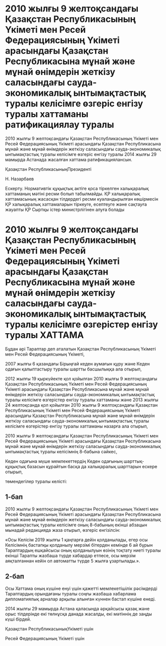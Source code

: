 # 2010 жылғы 9 желтоқсандағы Қазақстан Республикасының Үкіметі мен Ресей Федерациясының Үкіметі арасындағы Қазақстан Республикасына мұнай және мұнай өнімдерін жеткізу саласындағы сауда-экономикалық ынтымақтастық туралы келісімге өзгеріс енгізу туралы хаттаманы ратификациялау туралы

2010 жылғы 9 желтоқсандағы Қазақстан Республикасының Үкіметі мен Ресей Федерациясының Үкіметі арасындағы Қазақстан Республикасына мұнай және мұнай өнімдерін жеткізу саласындағы сауда-экономикалық ынтымақтастық туралы келісімге өзгеріс енгізу туралы 2014 жылғы 29 мамырда Астанада жасалған хаттама ратификациялансын.

Қазақстан РеспубликасыныңПрезиденті

Н. Назарбаев

Ескерту. Нормативтік құқықтық актіге қоса тіркелген халықаралық хаттаманың мәтіні ресми болып табылмайды. ҚР халықаралық хаттамасының жасасқан тілдердегі ресми куәландырылған көшірмесін ҚР халықаралық хаттамаларын тіркеуге, есептеуге және сақтауға жауапты ҚР Сыртқы істер министрлігінен алуға болады

# 2010 жылғы 9 желтоқсандағы Қазақстан Республикасының Үкіметі мен Ресей Федерациясының Үкіметі арасындағы Қазақстан Республикасына мұнай және мұнай өнімдерін жеткізу саласындағы сауда-экономикалық ынтымақтастық туралы келісімге өзгерістер енгізу туралы ХАТТАМА

Бұдан әрі Тараптар деп аталатын Қазақстан Республикасының Үкіметі мен Ресей Федерациясының Үкіметі,

2007 жылғы 6 қазандағы Бірыңғай кеден аумағын құру және Кеден одағын қалыптастыру туралы шартты басшылыққа ала отырып,

2012 жылғы 19 қыркүйекте қол қойылған 2010 жылғы 9 желтоқсандағы Қазақстан Республикасының Үкіметі мен Ресей Федерациясының Үкіметі арасындағы Қазақстан Республикасына мұнай және мұнай өнімдерін жеткізу саласындағы сауда-экономикалық ынтымақтастық туралы келісімге өзгерістер енгізу туралы хаттаманы және 2013 жылғы 24 желтоқсанда қол қойылған 2010 жылғы 9 желтоқсандағы Қазақстан Республикасының Үкіметі мен Ресей Федерациясының Үкіметі арасындағы Қазақстан Республикасына мұнай және мұнай өнімдерін жеткізу саласындағы сауда-экономикалық ынтымақтастық туралы келісімге өзгерістер енгізу туралы хаттаманы назарға ала отырып,

2010 жылғы 9 желтоқсандағы Қазақстан Республикасының Үкіметі мен Ресей Федерациясының Үкіметі арасындағы Қазақстан Республикасына мұнай және мұнай өнімдерін жеткізу саласындағы сауда-экономикалық ынтымақтастық туралы келісімнің 8-бабына сәйкес,

Кеден одағына мүше мемлекеттердің Кеден одағының шарттық-құқықтық базасын құрайтын басқа да халықаралық шарттарын ескере отырып,

төмендегілер туралы келісті:

## 1-бап

2010 жылғы 9 желтоқсандағы Қазақстан Республикасының Үкіметі мен Ресей Федерациясының Үкіметі арасындағы Қазақстан Республикасына мұнай және мұнай өнімдерін жеткізу саласындағы сауда-экономикалық ынтымақтастық туралы келісімге оның 8-бабының екінші абзацын мынадай редакцияда жаза отырып, өзгеріс енгізілсін:

«Осы Келісім 2019 жылғы 1 қаңтарға дейін қолданылады, егер осы Келісімнің бастапқы қолданылу мерзімі бітерден кемінде 6 ай бұрын Тараптардың ешқайсысы оның қолданылуын өзінің тоқтату ниеті туралы екінші Тарапты жазбаша түрде хабардар етпесе, осы мерзім аяқталғаннан кейін ол автоматты түрде 5 жылға ұзартылады.».

## 2-бап

Осы Хаттама оның күшіне енуі үшін қажетті мемлекетішілік рәсімдерді Тараптардың орындағаны туралы соңғы жазбаша хабарлама дипломатиялық арналар арқылы алынған күннен бастап күшіне енеді.

2014 жылғы 29 мамырда Астана қаласында әрқайсысы қазақ және орыс тілдерінде екі төлнұсқа данада жасалды, екі мәтіннің де заңды күші бірдей.

Қазақстан РеспубликасыныңҮкіметі үшін

Ресей Федерациясының Үкіметі үшін


